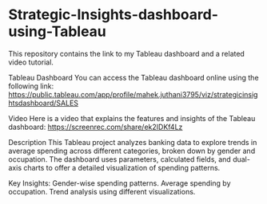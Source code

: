 # Strategic-Insights-dashboard-using-Tableau
This repository contains the link to my Tableau dashboard and a related video tutorial.

Tableau Dashboard
You can access the Tableau dashboard online using the following link:
https://public.tableau.com/app/profile/mahek.juthani3795/viz/strategicinsightsdashboard/SALES

Video
Here is a video that explains the features and insights of the Tableau dashboard:
https://screenrec.com/share/ek2IDKf4Lz

Description
This Tableau project analyzes banking data to explore trends in average spending across different categories, broken down by gender and occupation. The dashboard uses parameters, calculated fields, and dual-axis charts to offer a detailed visualization of spending patterns.

Key Insights:
Gender-wise spending patterns.
Average spending by occupation.
Trend analysis using different visualizations.
